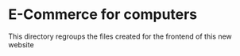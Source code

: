 # E-Commerce for computers
This directory regroups the files created for the frontend of this
new website